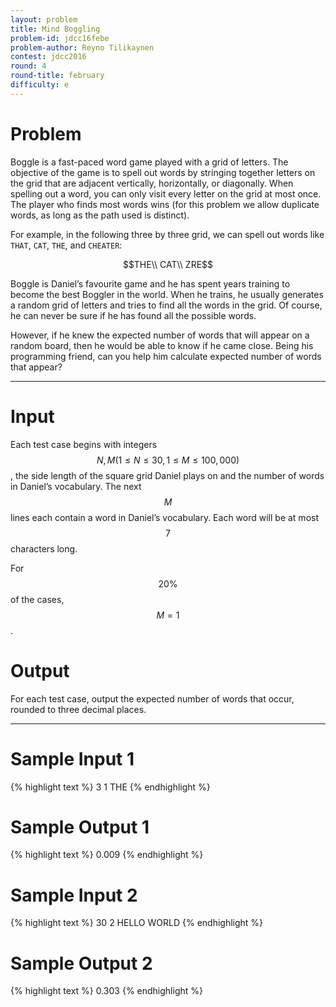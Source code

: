 ```yaml
---
layout: problem
title: Mind Boggling
problem-id: jdcc16febe
problem-author: Reyno Tilikaynen
contest: jdcc2016
round: 4
round-title: february
difficulty: e
---
```


# Problem
Boggle is a fast-paced word game played with a grid of letters. The objective of the game is to spell out words by stringing together letters on the grid that are adjacent vertically, horizontally, or diagonally. When spelling out a word, you can only visit every letter on the grid at most once. The player who finds most words wins (for this problem we allow duplicate words, as long as the path used is distinct).

For example, in the following three by three grid, we can spell out words like `THAT`, `CAT`, `THE`, and `CHEATER`:
<center>
$$THE\\
CAT\\
ZRE$$
</center>

Boggle is Daniel’s favourite game and he has spent years training to become the best Boggler in the world. When he trains, he usually generates a random grid of letters and tries to find all the words in the grid. Of course, he can never be sure if he has found all the possible words.

However, if he knew the expected number of words that will appear on a random board, then he would be able to know if he came close. Being his programming friend, can you help him calculate expected number of words that appear?

---

# Input
Each test case begins with integers $$N, M (1 \leq N \leq 30, 1 \leq M \leq 100,000)$$, the side length of the square grid Daniel plays on and the number of words in Daniel’s vocabulary. The next $$M$$ lines each contain a word in Daniel’s vocabulary. Each word will be at most $$7$$ characters long.

For $$20\%$$ of the cases, $$M = 1$$.

# Output
For each test case, output the expected number of words that occur, rounded to three decimal places.

---

# Sample Input 1
{% highlight text %}
3 1
THE
{% endhighlight %}

# Sample Output 1
{% highlight text %}
0.009
{% endhighlight %}

# Sample Input 2
{% highlight text %}
30 2
HELLO
WORLD
{% endhighlight %}

# Sample Output 2
{% highlight text %}
0.303
{% endhighlight %}
